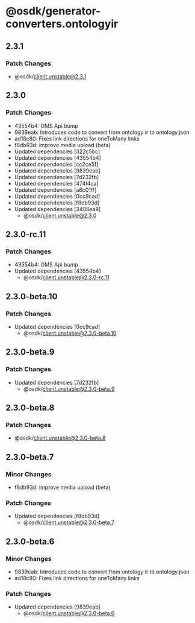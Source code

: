 # @osdk/generator-converters.ontologyir

## 2.3.1

### Patch Changes

- @osdk/client.unstable@2.3.1

## 2.3.0

### Patch Changes

- 43554b4: OMS Api bump
- 9839eab: Introduces code to convert from ontology ir to ontology.json
- ad18c80: Fixes link directions for oneToMany links
- f8db93d: improve media upload (beta)
- Updated dependencies [322c5bc]
- Updated dependencies [43554b4]
- Updated dependencies [cc2ce5f]
- Updated dependencies [9839eab]
- Updated dependencies [7d232fb]
- Updated dependencies [474f4ca]
- Updated dependencies [a6c01ff]
- Updated dependencies [0cc9cad]
- Updated dependencies [f8db93d]
- Updated dependencies [3408ea9]
  - @osdk/client.unstable@2.3.0

## 2.3.0-rc.11

### Patch Changes

- 43554b4: OMS Api bump
- Updated dependencies [43554b4]
  - @osdk/client.unstable@2.3.0-rc.11

## 2.3.0-beta.10

### Patch Changes

- Updated dependencies [0cc9cad]
  - @osdk/client.unstable@2.3.0-beta.10

## 2.3.0-beta.9

### Patch Changes

- Updated dependencies [7d232fb]
  - @osdk/client.unstable@2.3.0-beta.9

## 2.3.0-beta.8

### Patch Changes

- @osdk/client.unstable@2.3.0-beta.8

## 2.3.0-beta.7

### Minor Changes

- f8db93d: improve media upload (beta)

### Patch Changes

- Updated dependencies [f8db93d]
  - @osdk/client.unstable@2.3.0-beta.7

## 2.3.0-beta.6

### Minor Changes

- 9839eab: Introduces code to convert from ontology ir to ontology.json
- ad18c80: Fixes link directions for oneToMany links

### Patch Changes

- Updated dependencies [9839eab]
  - @osdk/client.unstable@2.3.0-beta.6
